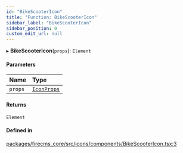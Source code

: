 ```yaml
---
id: "BikeScooterIcon"
title: "Function: BikeScooterIcon"
sidebar_label: "BikeScooterIcon"
sidebar_position: 0
custom_edit_url: null
---
```


▸ **BikeScooterIcon**(`props`): `Element`

#### Parameters

| Name | Type |
| :------ | :------ |
| `props` | [`IconProps`](../types/IconProps.md) |

#### Returns

`Element`

#### Defined in

[packages/firecms_core/src/icons/components/BikeScooterIcon.tsx:3](https://github.com/FireCMSco/firecms/blob/d45f3739/packages/firecms_core/src/icons/components/BikeScooterIcon.tsx#L3)
